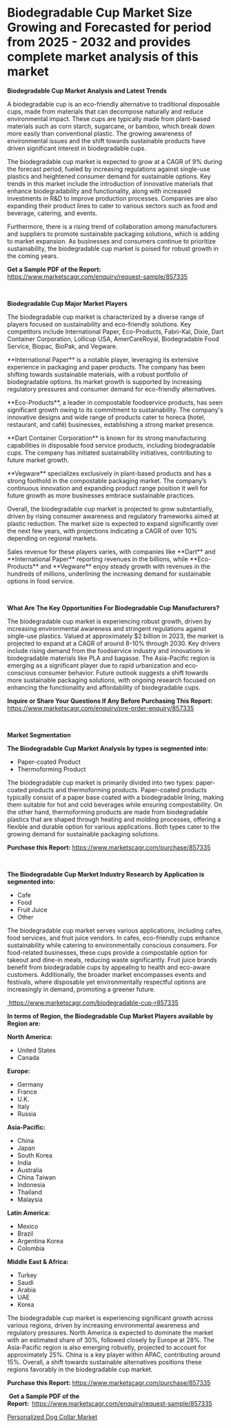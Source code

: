 <p><h1>Biodegradable Cup Market Size Growing and Forecasted for period from 2025 - 2032 and provides complete market analysis of this market</h1></p><p><strong>Biodegradable Cup Market Analysis and Latest Trends</strong></p>
<p><p>A biodegradable cup is an eco-friendly alternative to traditional disposable cups, made from materials that can decompose naturally and reduce environmental impact. These cups are typically made from plant-based materials such as corn starch, sugarcane, or bamboo, which break down more easily than conventional plastic. The growing awareness of environmental issues and the shift towards sustainable products have driven significant interest in biodegradable cups.</p><p>The biodegradable cup market is expected to grow at a CAGR of 9% during the forecast period, fueled by increasing regulations against single-use plastics and heightened consumer demand for sustainable options. Key trends in this market include the introduction of innovative materials that enhance biodegradability and functionality, along with increased investments in R&D to improve production processes. Companies are also expanding their product lines to cater to various sectors such as food and beverage, catering, and events.</p><p>Furthermore, there is a rising trend of collaboration among manufacturers and suppliers to promote sustainable packaging solutions, which is adding to market expansion. As businesses and consumers continue to prioritize sustainability, the biodegradable cup market is poised for robust growth in the coming years.</p></p>
<p><strong>Get a Sample PDF of the Report:&nbsp;</strong> <a href="https://www.marketscagr.com/enquiry/request-sample/857335?utm_campaign=3078&utm_medium=2&utm_source=Github&utm_content=ia&utm_term=04042025&utm_id=biodegradable-cup">https://www.marketscagr.com/enquiry/request-sample/857335</a></p>
<p>&nbsp;</p>
<p><strong>Biodegradable Cup Major Market Players</strong></p>
<p><p>The biodegradable cup market is characterized by a diverse range of players focused on sustainability and eco-friendly solutions. Key competitors include International Paper, Eco-Products, Fabri-Kal, Dixie, Dart Container Corporation, Lollicup USA, AmerCareRoyal, Biodegradable Food Service, Biopac, BioPak, and Vegware.</p><p>**International Paper** is a notable player, leveraging its extensive experience in packaging and paper products. The company has been shifting towards sustainable materials, with a robust portfolio of biodegradable options. Its market growth is supported by increasing regulatory pressures and consumer demand for eco-friendly alternatives.</p><p>**Eco-Products**, a leader in compostable foodservice products, has seen significant growth owing to its commitment to sustainability. The company's innovative designs and wide range of products cater to horeca (hotel, restaurant, and café) businesses, establishing a strong market presence.</p><p>**Dart Container Corporation** is known for its strong manufacturing capabilities in disposable food service products, including biodegradable cups. The company has initiated sustainability initiatives, contributing to future market growth.</p><p>**Vegware** specializes exclusively in plant-based products and has a strong foothold in the compostable packaging market. The company’s continuous innovation and expanding product range position it well for future growth as more businesses embrace sustainable practices.</p><p>Overall, the biodegradable cup market is projected to grow substantially, driven by rising consumer awareness and regulatory frameworks aimed at plastic reduction. The market size is expected to expand significantly over the next few years, with projections indicating a CAGR of over 10% depending on regional markets.</p><p>Sales revenue for these players varies, with companies like **Dart** and **International Paper** reporting revenues in the billions, while **Eco-Products** and **Vegware** enjoy steady growth with revenues in the hundreds of millions, underlining the increasing demand for sustainable options in food service.</p></p>
<p>&nbsp;</p>
<p><strong>What Are The Key Opportunities For Biodegradable Cup Manufacturers?</strong></p>
<p><p>The biodegradable cup market is experiencing robust growth, driven by increasing environmental awareness and stringent regulations against single-use plastics. Valued at approximately $2 billion in 2023, the market is projected to expand at a CAGR of around 8-10% through 2030. Key drivers include rising demand from the foodservice industry and innovations in biodegradable materials like PLA and bagasse. The Asia-Pacific region is emerging as a significant player due to rapid urbanization and eco-conscious consumer behavior. Future outlook suggests a shift towards more sustainable packaging solutions, with ongoing research focused on enhancing the functionality and affordability of biodegradable cups.</p></p>
<p><strong>Inquire or Share Your Questions If Any Before Purchasing This Report:</strong> <a href="https://www.marketscagr.com/enquiry/pre-order-enquiry/857335?utm_campaign=3078&utm_medium=2&utm_source=Github&utm_content=ia&utm_term=04042025&utm_id=biodegradable-cup">https://www.marketscagr.com/enquiry/pre-order-enquiry/857335</a></p>
<p>&nbsp;</p>
<p><strong>Market Segmentation</strong></p>
<p><strong>The Biodegradable Cup Market Analysis by types is segmented into:</strong></p>
<p><ul><li>Paper-coated Product</li><li>Thermoforming Product</li></ul></p>
<p><p>The biodegradable cup market is primarily divided into two types: paper-coated products and thermoforming products. Paper-coated products typically consist of a paper base coated with a biodegradable lining, making them suitable for hot and cold beverages while ensuring compostability. On the other hand, thermoforming products are made from biodegradable plastics that are shaped through heating and molding processes, offering a flexible and durable option for various applications. Both types cater to the growing demand for sustainable packaging solutions.</p></p>
<p><strong>Purchase this Report:&nbsp;</strong><a href="https://www.marketscagr.com/purchase/857335?utm_campaign=3078&utm_medium=2&utm_source=Github&utm_content=ia&utm_term=04042025&utm_id=biodegradable-cup">https://www.marketscagr.com/purchase/857335</a></p>
<p>&nbsp;</p>
<p><strong>The Biodegradable Cup Market Industry Research by Application is segmented into:</strong></p>
<p><ul><li>Cafe</li><li>Food</li><li>Fruit Juice</li><li>Other</li></ul></p>
<p><p>The biodegradable cup market serves various applications, including cafes, food services, and fruit juice vendors. In cafes, eco-friendly cups enhance sustainability while catering to environmentally conscious consumers. For food-related businesses, these cups provide a compostable option for takeout and dine-in meals, reducing waste significantly. Fruit juice brands benefit from biodegradable cups by appealing to health and eco-aware customers. Additionally, the broader market encompasses events and festivals, where disposable yet environmentally respectful options are increasingly in demand, promoting a greener future.</p></p>
<p><a href="https://www.marketscagr.com/biodegradable-cup-r857335?utm_campaign=3078&utm_medium=2&utm_source=Github&utm_content=ia&utm_term=04042025&utm_id=biodegradable-cup">&nbsp;https://www.marketscagr.com/biodegradable-cup-r857335</a></p>
<p><strong>In terms of Region, the Biodegradable Cup Market Players available by Region are:</strong></p>
<p>
    <p> <strong> North America: </strong>
        <ul>
            <li>United States</li>
            <li>Canada</li>
        </ul>
        </p> 
    <p> <strong> Europe: </strong>
        <ul>
            <li>Germany</li>
            <li>France</li>
            <li>U.K.</li>
            <li>Italy</li>
            <li>Russia</li>
        </ul>
        </p> 
    <p> <strong> Asia-Pacific: </strong>
        <ul>
            <li>China</li>
            <li>Japan</li>
            <li>South Korea</li>
            <li>India</li>
            <li>Australia</li>
            <li>China Taiwan</li>
            <li>Indonesia</li>
            <li>Thailand</li>
            <li>Malaysia</li>
        </ul>
        </p> 
    <p> <strong> Latin America: </strong>
        <ul>
            <li>Mexico</li>
            <li>Brazil</li>
            <li>Argentina Korea</li>
            <li>Colombia</li>
        </ul>
        </p> 
    <p> <strong> Middle East & Africa: </strong>
        <ul>
            <li>Turkey</li>
            <li>Saudi</li>
            <li>Arabia</li>
            <li>UAE</li>
            <li>Korea</li>
        </ul>
    </p>
    </p>
<p><p>The biodegradable cup market is experiencing significant growth across various regions, driven by increasing environmental awareness and regulatory pressures. North America is expected to dominate the market with an estimated share of 30%, followed closely by Europe at 28%. The Asia-Pacific region is also emerging robustly, projected to account for approximately 25%. China is a key player within APAC, contributing around 15%. Overall, a shift towards sustainable alternatives positions these regions favorably in the biodegradable cup market.</p></p>
<p><strong>Purchase this Report: </strong><a href="https://www.marketscagr.com/purchase/857335?utm_campaign=3078&utm_medium=2&utm_source=Github&utm_content=ia&utm_term=04042025&utm_id=biodegradable-cup">https://www.marketscagr.com/purchase/857335</a></p>
<p>&nbsp;<strong>Get a Sample PDF of the Report:&nbsp;&nbsp;</strong><a href="https://www.marketscagr.com/enquiry/request-sample/857335?utm_campaign=3078&utm_medium=2&utm_source=Github&utm_content=ia&utm_term=04042025&utm_id=biodegradable-cup">https://www.marketscagr.com/enquiry/request-sample/857335</a></p>
<p><strong></strong></p>
<p><p><a href="https://github.com/ElviraLeka1962/Market-Research-Report-List-1/blob/main/personalized-dog-collar-market.md?utm_campaign=3078&utm_medium=2&utm_source=Github&utm_content=ia&utm_term=04042025&utm_id=biodegradable-cup">Personalized Dog Collar Market</a></p></p>